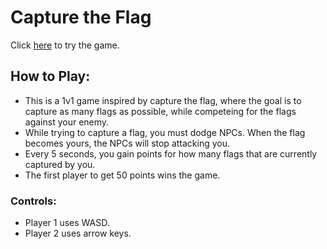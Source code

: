 # Capture the Flag
Click [here](https://marstar123.itch.io/capture-the-flag) to try the game.

## How to Play:
- This is a 1v1 game inspired by capture the flag, where the goal is to capture as many flags as possible, while competeing for the flags against your enemy.
- While trying to capture a flag, you must dodge NPCs. When the flag becomes yours, the NPCs will stop attacking you.
- Every 5 seconds, you gain points for how many flags that are currently captured by you.
- The first player to get 50 points wins the game.
### Controls:
- Player 1 uses WASD.
- Player 2 uses arrow keys.
